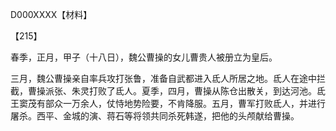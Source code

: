 D000XXXX【材料】

【215】

春季，正月，甲子（十八日），魏公曹操的女儿曹贵人被册立为皇后。

三月，魏公曹操亲自率兵攻打张鲁，准备自武都进入氐人所居之地。氐人在途中拦截，曹操派张、朱灵打败了氐人。夏季，四月，曹操从陈仓出散关，到达河池。氐王窦茂有部众一万余人，仗恃地势险要，不肯降服。五月，曹军打败氐人，并进行屠杀。西平、金城的演、蒋石等将领共同杀死韩遂，把他的头颅献给曹操。















